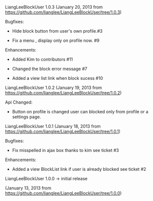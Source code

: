 
LiangLeeBlockUser 1.0.3
(January 20, 2013 from https://github.com/lianglee/LiangLeeBlockUser/tree/1.0.3)

Bugfixes:

* Hide block button from user's own profile.#3  

* Fix a menu , display only on profile now. #9

Enhancements:

* Added Kim to contributors #11

* Changed the block error message #7

* Added a view list link when block sucess #10

LiangLeeBlockUser 1.0.2
(January 19, 2013 from https://github.com/lianglee/LiangLeeBlockUser/tree/1.0.2)

Api Changed:

* Button on profile is changed user can blocked only from profile or a settings page. 



LiangLeeBlockUser 1.0.1 
(January 18, 2013 from https://github.com/lianglee/LiangLeeBlockUser/tree/1.0.1)

Bugfixes:

* Fix misspelled in ajax box thanks to kim see ticket #3  

Enhancements:

* Added a view BlockList link if user is already blocked see ticket #2


LiangLeeBlockUser 1.0.0 -> initial release

(January 13, 2013 from https://github.com/lianglee/LiangLeeBlockUser/tree/1.0.0)



